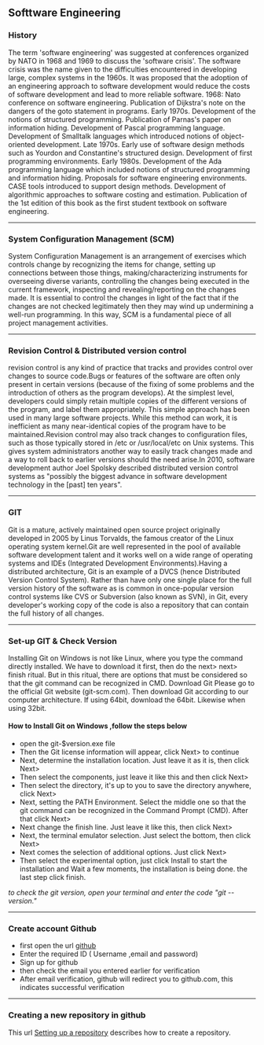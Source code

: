 ## Softtware Engineering
### History 
The term 'software engineering' was suggested at conferences organized by NATO in 1968 and 1969 to discuss the 'software crisis'. The software crisis was the name given to the difficulties encountered in developing large, complex systems in the 1960s. It was proposed that the adoption of an engineering approach to software development would reduce the costs of software development and lead to more reliable software.
1968: Nato conference on software engineering. Publication of Dijkstra's note on the dangers of the goto statement in programs.
Early 1970s. Development of the notions of structured programming. Publication of Parnas's paper on information hiding. Development of Pascal programming language. Development of Smalltalk languages which introduced notions of object-oriented development.
Late 1970s. Early use of software design methods such as Yourdon and Constantine's structured design. Development of first programming environments.
Early 1980s. Development of the Ada programming language which included notions of structured programming and information hiding. Proposals for software engineering environments. CASE tools introduced to support design methods. Development of algorithmic approaches to software costing and estimation. Publication of the 1st edition of this book as the first student textbook on software engineering.
___
### System Configuration Management (SCM) 
System Configuration Management is an arrangement of exercises which controls change by recognizing the items for change, setting up connections between those things, making/characterizing instruments for overseeing diverse variants, controlling the changes being executed in the current framework, inspecting and revealing/reporting on the changes made. It is essential to control the changes in light of the fact that if the changes are not checked legitimately then they may wind up undermining a well-run programming. In this way, SCM is a fundamental piece of all project management activities.
___
### Revision Control & Distributed version control
 revision control is any kind of practice that tracks and provides control over changes to source code.Bugs or features of the software are often only present in certain versions (because of the fixing of some problems and the introduction of others as the program develops). At the simplest level, developers could simply retain multiple copies of the different versions of the program, and label them appropriately. This simple approach has been used in many large software projects. While this method can work, it is inefficient as many near-identical copies of the program have to be maintained.Revision control may also track changes to configuration files, such as those typically stored in /etc or /usr/local/etc on Unix systems. This gives system administrators another way to easily track changes made and a way to roll back to earlier versions should the need arise.In 2010, software development author Joel Spolsky described distributed version control systems as "possibly the biggest advance in software development technology in the [past] ten years".
___
### GIT
 Git is a mature, actively maintained open source project originally developed in 2005 by Linus Torvalds, the famous creator of the Linux operating system kernel.Git are well represented in the pool of available software development talent and it works well on a wide range of operating systems and IDEs (Integrated Development Environments).Having a distributed architecture, Git is an example of a DVCS (hence Distributed Version Control System). Rather than have only one single place for the full version history of the software as is common in once-popular version control systems like CVS or Subversion (also known as SVN), in Git, every developer's working copy of the code is also a repository that can contain the full history of all changes.
___
### Set-up GIT & Check Version
Installing Git on Windows is not like Linux, where you type the command directly installed.
We have to download it first, then do the next> next> finish ritual.
But in this ritual, there are options that must be considered so that the git command can be recognized in CMD.
Download Git
Please go to the official Git website (git-scm.com). Then download Git according to our computer architecture. If using 64bit, download the 64bit. Likewise when using 32bit.

#### How to Install Git on Windows ,follow the steps below 
- open the git-$version.exe file
- Then the Git license information will appear, click Next> to continue
- Next, determine the installation location. Just leave it as it is, then click Next>
- Then select the components, just leave it like this and then click Next>
- Then select the directory, it's up to you to save the directory anywhere, click Next>
- Next, setting the PATH Environment. Select the middle one so that the git command can be recognized in the Command Prompt (CMD). After that click Next>
- Next change the finish line. Just leave it like this, then click Next>
- Next, the terminal emulator selection. Just select the bottom, then click Next>
- Next comes the selection of additional options. Just click Next>
- Then select the experimental option, just click Install to start the installation and Wait a few moments, the installation is being done. the last step click finish.

_to check the git version, open your terminal and enter the code "git --version."_
___
### Create account Github 
- first open the url [github](https://github.com/)
- Enter the required ID ( Username ,email and password)
- Sign up for github
- then check the email you entered earlier for verification
- After email verification, github will redirect you to github.com, this indicates successful verification
___
### Creating a new repository in github
This url [Setting up a repository](https://docs.github.com/en/free-pro-team@latest/github/creating-cloning-and-archiving-repositories/creating-a-new-repository) describes how to create a repository.


